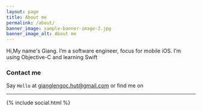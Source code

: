 ```yaml
---
layout: page
title: About me
permalink: /about/
banner_image: sample-banner-image-2.jpg
banner_image_alt: About me
---
```


Hi,My name's Giang. I’m a software engineer, focus for mobile iOS.
  I’m using Objective-C and learning Swift

### Contact me

Say `Hello` at gianglengoc.hut@gmail.com or find
me on

---

{% include social.html %}

[pw]: http://processwire.com
[jekyll]: http://jekyllrb.com
